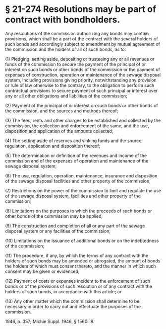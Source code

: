 # § 21-274 Resolutions may be part of contract with bondholders.

<p>Any resolutions of the commission authorizing any bonds may contain provisions, which shall be a part of the contract with the several holders of such bonds and accordingly subject to amendment by mutual agreement of the commission and the holders of all of such bonds, as to:</p><p>(1) Pledging, setting aside, depositing or trusteeing any or all revenues or funds of the commission to secure the payment of the principal of or interest on such bonds or other bonds of the commission or the payment of expenses of construction, operation or maintenance of the sewage disposal system, including provisions giving priority, notwithstanding any provision or rule of law otherwise to the contrary, to the obligation to perform such contractual provisions to secure payment of such principal or interest over any or all other obligations and liabilities of the commission;</p><p>(2) Payment of the principal of or interest on such bonds or other bonds of the commission, and the sources and methods thereof;</p><p>(3) The fees, rents and other charges to be established and collected by the commission, the collection and enforcement of the same, and the use, disposition and application of the amounts collected;</p><p>(4) The setting aside of reserves and sinking funds and the source, regulation, application and disposition thereof;</p><p>(5) The determination or definition of the revenues and income of the commission and of the expenses of operation and maintenance of the sewage disposal system;</p><p>(6) The use, regulation, operation, maintenance, insurance and disposition of the sewage disposal facilities and other property of the commission;</p><p>(7) Restrictions on the power of the commission to limit and regulate the use of the sewage disposal system, facilities and other property of the commission;</p><p>(8) Limitations on the purposes to which the proceeds of such bonds or other bonds of the commission may be applied;</p><p>(9) The construction and completion of all or any part of the sewage disposal system or any facilities of the commission;</p><p>(10) Limitations on the issuance of additional bonds or on the indebtedness of the commission;</p><p>(11) The procedure, if any, by which the terms of any contract with the holders of such bonds may be amended or abrogated, the amount of bonds the holders of which must consent thereto, and the manner in which such consent may be given or evidenced;</p><p>(12) Payment of costs or expenses incident to the enforcement of such bonds or of the provisions of such resolution or of any contract with the holders of such bonds, in accordance with this article; or</p><p>(13) Any other matter which the commission shall determine to be necessary in order to carry out and effectuate the purposes of the commission.</p><p>1946, p. 357; Michie Suppl. 1946, § 1560iii8.</p>